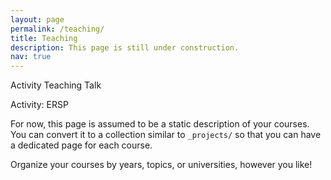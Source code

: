 ```yaml
---
layout: page
permalink: /teaching/
title: Teaching 
description: This page is still under construction.
nav: true
---
```


Activity Teaching Talk

Activity: ERSP 

For now, this page is assumed to be a static description of your courses. You can convert it to a collection similar to `_projects/` so that you can have a dedicated page for each course.

Organize your courses by years, topics, or universities, however you like!



